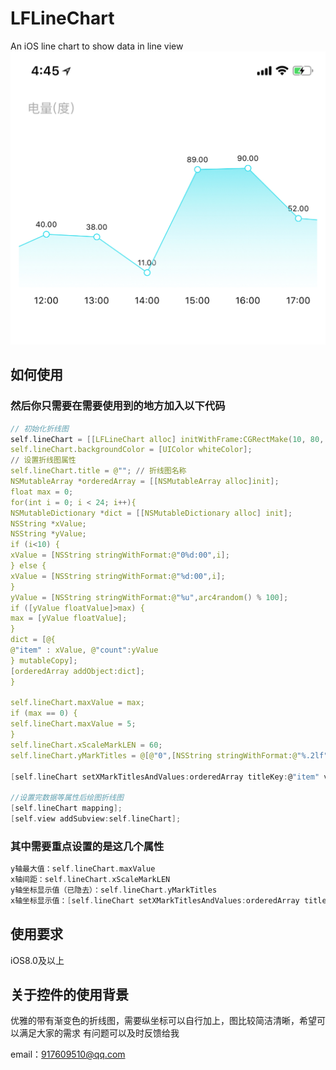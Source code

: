 # LFLineChart
An iOS line chart to show data in line view
![](https://github.com/Jucuzzi/LFLineChart/blob/master/Preview.jpg)
## 如何使用
### 然后你只需要在需要使用到的地方加入以下代码
```c
// 初始化折线图
self.lineChart = [[LFLineChart alloc] initWithFrame:CGRectMake(10, 80, [UIScreen mainScreen].bounds.size.width - 20, [UIScreen mainScreen].bounds.size.width *3/5)];
self.lineChart.backgroundColor = [UIColor whiteColor];
// 设置折线图属性
self.lineChart.title = @""; // 折线图名称
NSMutableArray *orderedArray = [[NSMutableArray alloc]init];
float max = 0;
for(int i = 0; i < 24; i++){
NSMutableDictionary *dict = [[NSMutableDictionary alloc] init];
NSString *xValue;
NSString *yValue;
if (i<10) {
xValue = [NSString stringWithFormat:@"0%d:00",i];
} else {
xValue = [NSString stringWithFormat:@"%d:00",i];
}
yValue = [NSString stringWithFormat:@"%u",arc4random() % 100];
if ([yValue floatValue]>max) {
max = [yValue floatValue];
}
dict = [@{
@"item" : xValue, @"count":yValue
} mutableCopy];
[orderedArray addObject:dict];
}

self.lineChart.maxValue = max;
if (max == 0) {
self.lineChart.maxValue = 5;
}
self.lineChart.xScaleMarkLEN = 60;
self.lineChart.yMarkTitles = @[@"0",[NSString stringWithFormat:@"%.2lf",max/5],[NSString stringWithFormat:@"%.2lf",max*2/5],[NSString stringWithFormat:@"%.2lf",max*3/5],[NSString stringWithFormat:@"%.2lf",max*4/5],[NSString stringWithFormat:@"%.2lf",max]]; // Y轴刻度标签

[self.lineChart setXMarkTitlesAndValues:orderedArray titleKey:@"item" valueKey:@"count"]; // X轴刻度标签及相应的值

//设置完数据等属性后绘图折线图
[self.lineChart mapping];
[self.view addSubview:self.lineChart];
```
### 其中需要重点设置的是这几个属性
```c
y轴最大值：self.lineChart.maxValue
x轴间距：self.lineChart.xScaleMarkLEN
y轴坐标显示值（已隐去）：self.lineChart.yMarkTitles
x轴坐标显示值：[self.lineChart setXMarkTitlesAndValues:orderedArray titleKey:@"item" valueKey:@"count"];
```
## 使用要求
iOS8.0及以上
## 关于控件的使用背景
优雅的带有渐变色的折线图，需要纵坐标可以自行加上，图比较简洁清晰，希望可以满足大家的需求
有问题可以及时反馈给我

email：917609510@qq.com

